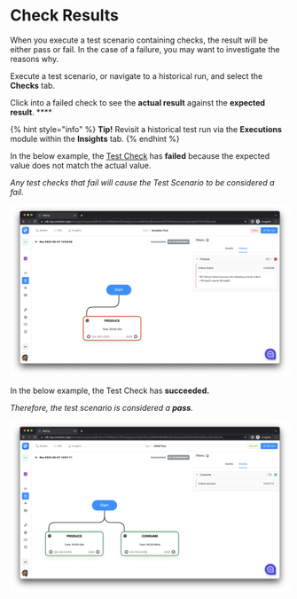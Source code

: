 # Check Results

When you execute a test scenario containing checks, the result will be either pass or fail. In the case of a failure, you may want to investigate the reasons why.&#x20;

Execute a test scenario, or navigate to a historical run, and select the **Checks** tab.

Click into a failed check to see the **actual result** against the **expected result**. ****&#x20;

{% hint style="info" %}
**Tip!** Revisit a historical test run via the **Executions** module within the **Insights** tab.
{% endhint %}

In the below example, the [Test Check](./) has **failed** because the expected value does not match the actual value.&#x20;

_Any test checks that fail will cause the Test Scenario to be considered a fail._

![](<../../../.gitbook/assets/image (72).png>)

In the below example, the Test Check has **succeeded.**

_Therefore, the test scenario is considered a **pass**._

![](<../../../.gitbook/assets/image (15).png>)
